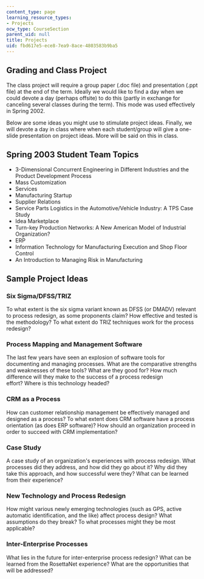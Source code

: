 ```yaml
---
content_type: page
learning_resource_types:
- Projects
ocw_type: CourseSection
parent_uid: null
title: Projects
uid: fbd617e5-ece8-7ea9-8ace-4803583b9ba5
---
```


Grading and Class Project
-------------------------

The class project will require a group paper (.doc file) and presentation (.ppt file) at the end of the term. Ideally we would like to find a day when we could devote a day (perhaps offsite) to do this (partly in exchange for canceling several classes during the term). This mode was used effectively in Spring 2002.

Below are some ideas you might use to stimulate project ideas. Finally, we will devote a day in class where when each student/group will give a one-slide presentation on project ideas. More will be said on this in class.

Spring 2003 Student Team Topics
-------------------------------

*   3-Dimensional Concurrent Engineering in Different Industries and the Product Development Process
*   Mass Customization
*   Services
*   Manufacturing Startup
*   Supplier Relations
*   Service Parts Logistics in the Automotive/Vehicle Industry: A TPS Case Study
*   Idea Marketplace
*   Turn-key Production Networks: A New American Model of Industrial Organization?
*   ERP
*   Information Technology for Manufacturing Execution and Shop Floor Control
*   An Introduction to Managing Risk in Manufacturing

Sample Project Ideas
--------------------

### Six Sigma/DFSS/TRIZ

To what extent is the six sigma variant known as DFSS (or DMADV) relevant to process redesign, as some proponents claim? How effective and tested is the methodology? To what extent do TRIZ techniques work for the process redesign?

### Process Mapping and Management Software

The last few years have seen an explosion of software tools for documenting and managing processes. What are the comparative strengths and weaknesses of these tools? What are they good for? How much difference will they make to the success of a process redesign effort? Where is this technology headed?

### CRM as a Process

How can customer relationship management be effectively managed and designed as a process? To what extent does CRM software have a process orientation (as does ERP software)? How should an organization proceed in order to succeed with CRM implementation?

### Case Study

A case study of an organization's experiences with process redesign. What processes did they address, and how did they go about it? Why did they take this approach, and how successful were they? What can be learned from their experience?

### New Technology and Process Redesign

How might various newly emerging technologies (such as GPS, active automatic identification, and the like) affect process design? What assumptions do they break? To what processes might they be most applicable?

### Inter-Enterprise Processes

What lies in the future for inter-enterprise process redesign? What can be learned from the RosettaNet experience? What are the opportunities that will be addressed?